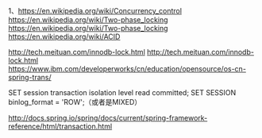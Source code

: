 1、https://en.wikipedia.org/wiki/Concurrency_control
https://en.wikipedia.org/wiki/Two-phase_locking
https://en.wikipedia.org/wiki/Two-phase_locking
https://en.wikipedia.org/wiki/ACID

http://tech.meituan.com/innodb-lock.html
http://tech.meituan.com/innodb-lock.html
https://www.ibm.com/developerworks/cn/education/opensource/os-cn-spring-trans/

SET session transaction isolation level read committed; SET SESSION binlog_format = 'ROW';（或者是MIXED）


 http://docs.spring.io/spring/docs/current/spring-framework-reference/html/transaction.html
